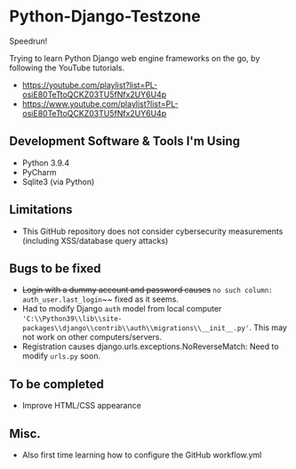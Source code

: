 # Python-Django-Testzone
Speedrun!

Trying to learn Python Django web engine frameworks on the go, by following the YouTube tutorials. 

* https://youtube.com/playlist?list=PL-osiE80TeTtoQCKZ03TU5fNfx2UY6U4p
* https://www.youtube.com/playlist?list=PL-osiE80TeTtoQCKZ03TU5fNfx2UY6U4p

## Development Software & Tools I'm Using
* Python 3.9.4
* PyCharm
* Sqlite3 (via Python)

## Limitations
* This GitHub repository does not consider cybersecurity measurements 
(including XSS/database query attacks)

## Bugs to be fixed
* ~~Login with a dummy account and password causes~~ `no such column: auth_user.last_login`~~ 
fixed as it seems.
* Had to modify Django `auth` model from local computer `'C:\\Python39\\lib\\site-packages\\django\\contrib\\auth\\migrations\\__init__.py'`. 
 This may not work on other computers/servers.
* Registration causes django.urls.exceptions.NoReverseMatch: Need to modify `urls.py` soon.

## To be completed
* Improve HTML/CSS appearance

## Misc.
- Also first time learning how to configure the GitHub workflow.yml